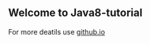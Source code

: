 ## Welcome to Java8-tutorial

For more deatils use [github.io](https://nagarajkandoor.github.io/Java8-tutorial/) 

